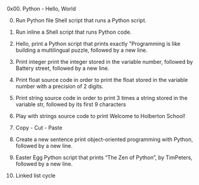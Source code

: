 0x00. Python - Hello, World

0. Run Python file
Shell script that runs a Python script.

1. Run inline
 a Shell script that runs Python code.

2. Hello, print
 a Python script that prints exactly "Programming is like building a multilingual puzzle, followed by a new line.

3. Print integer
print the integer stored in the variable number, followed by Battery street, followed by a new line.

4. Print float
source code in order to print the float stored in the variable number with a precision of 2 digits.

5. Print string
 source code in order to print 3 times a string stored in the variable str, followed by its first 9 characters

6. Play with strings
source code to print Welcome to Holberton School!

7. Copy - Cut - Paste

8. Create a new sentence
 print object-oriented programming with Python, followed by a new line.

9. Easter Egg
 Python script that prints “The Zen of Python”, by TimPeters, followed by a new line.

10. Linked list cycle


